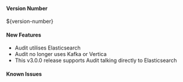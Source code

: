 
#### Version Number
${version-number}

#### New Features
* Audit utilises Elasticsearch
* Audit no longer uses Kafka or Vertica
* This v3.0.0 release supports Audit talking directly to Elasticsearch
#### Known Issues
